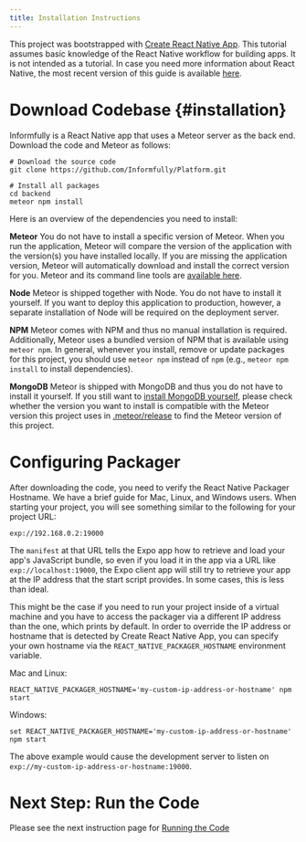 ```yaml
---
title: Installation Instructions
---
```


This project was bootstrapped with [Create React Native
App](https://github.com/react-community/create-react-native-app). This
tutorial assumes basic knowledge of the React Native workflow for
building apps. It is not intended as a tutorial. In case you need more
information about React Native, the most recent version of this guide is
available
[here](https://github.com/expo/create-react-native-app/blob/master/README.md).

# Download Codebase {#installation}

Informfully is a React Native app that uses a Meteor server as the back
end. Download the code and Meteor as follows:

``` console
# Download the source code
git clone https://github.com/Informfully/Platform.git

# Install all packages
cd backend
meteor npm install
```

Here is an overview of the dependencies you need to install:

**Meteor** You do not have to install a specific version of Meteor. When
you run the application, Meteor will compare the version of the
application with the version(s) you have installed locally. If you are
missing the application version, Meteor will automatically download and
install the correct version for you. Meteor and its command line tools
are [available here](https://www.meteor.com/install).

**Node** Meteor is shipped together with Node. You do not have to
install it yourself. If you want to deploy this application to
production, however, a separate installation of Node will be required on
the deployment server.

**NPM** Meteor comes with NPM and thus no manual installation is
required. Additionally, Meteor uses a bundled version of NPM that is
available using `meteor npm`. In general, whenever you install, remove
or update packages for this project, you should use `meteor npm` instead
of `npm` (e.g., `meteor npm install` to install dependencies).

**MongoDB** Meteor is shipped with MongoDB and thus you do not have to
install it yourself. If you still want to [install MongoDB
yourself](https://docs.mongodb.com/manual/installation/), please check
whether the version you want to install is compatible with the Meteor
version this project uses in
[.meteor/release](https://github.com/Informfully/Platform/blob/main/backend/.meteor/release)
to find the Meteor version of this project.

# Configuring Packager

After downloading the code, you need to verify the React Native Packager
Hostname. We have a brief guide for Mac, Linux, and Windows users. When
starting your project, you will see something similar to the following
for your project URL:

``` console
exp://192.168.0.2:19000
```

The `manifest` at that URL tells the Expo app how to retrieve and load
your app\'s JavaScript bundle, so even if you load it in the app via a
URL like `exp://localhost:19000`, the Expo client app will still try to
retrieve your app at the IP address that the start script provides. In
some cases, this is less than ideal.

This might be the case if you need to run your project inside of a
virtual machine and you have to access the packager via a different IP
address than the one, which prints by default. In order to override the
IP address or hostname that is detected by Create React Native App, you
can specify your own hostname via the `REACT_NATIVE_PACKAGER_HOSTNAME`
environment variable.

Mac and Linux:

``` console
REACT_NATIVE_PACKAGER_HOSTNAME='my-custom-ip-address-or-hostname' npm start
```

Windows:

``` console
set REACT_NATIVE_PACKAGER_HOSTNAME='my-custom-ip-address-or-hostname'
npm start
```

The above example would cause the development server to listen on
`exp://my-custom-ip-address-or-hostname:19000`.

# Next Step: Run the Code

Please see the next instruction page for [Running the
Code](https://informfully.readthedocs.io/en/latest/development.html)
